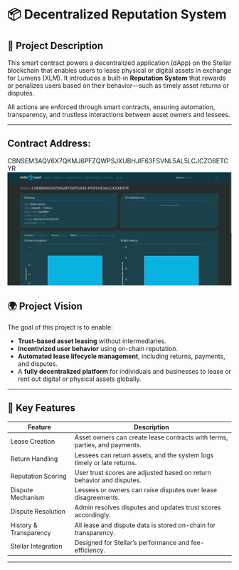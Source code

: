 # 📦 Decentralized Reputation System

## 📜 Project Description

This smart contract powers a decentralized application (dApp) on the Stellar blockchain that enables users to lease physical or digital assets in exchange for Lumens (XLM). It introduces a built-in **Reputation System** that rewards or penalizes users based on their behavior—such as timely asset returns or disputes.

All actions are enforced through smart contracts, ensuring automation, transparency, and trustless interactions between asset owners and lessees.

---

## Contract Address:
CBNSEM3AQV6X7QKMJ6PFZQWPSJXUBHJIF63FSVNL5AL5LCJCZO6ETCYR
![alt.text](img.png)

## 🌍 Project Vision

The goal of this project is to enable:

- **Trust-based asset leasing** without intermediaries.
- **Incentivized user behavior** using on-chain reputation.
- **Automated lease lifecycle management**, including returns, payments, and disputes.
- A **fully decentralized platform** for individuals and businesses to lease or rent out digital or physical assets globally.

---

## 🚀 Key Features

| Feature                        | Description                                                                 |
|-------------------------------|-----------------------------------------------------------------------------|
| Lease Creation                | Asset owners can create lease contracts with terms, parties, and payments. |
| Return Handling               | Lessees can return assets, and the system logs timely or late returns.     |
| Reputation Scoring            | User trust scores are adjusted based on return behavior and disputes.       |
| Dispute Mechanism             | Lessees or owners can raise disputes over lease disagreements.              |
| Dispute Resolution            | Admin resolves disputes and updates trust scores accordingly.               |
| History & Transparency        | All lease and dispute data is stored on-chain for transparency.             |
| Stellar Integration           | Designed for Stellar’s performance and fee-efficiency.                      |

---

